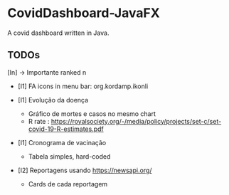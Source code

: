 # CovidDashboard-JavaFX

A covid dashboard written in Java. 


## TODOs

[In] -> Importante ranked n

* [I1] FA icons in menu bar: org.kordamp.ikonli

* [I1] Evolução da doença
	- Gráfico de mortes e casos no mesmo chart
	- R rate : https://royalsociety.org/-/media/policy/projects/set-c/set-covid-19-R-estimates.pdf

* [I1] Cronograma de vacinação
	- Tabela simples, hard-coded

* [I2] Reportagens usando https://newsapi.org/
	- Cards de cada reportagem